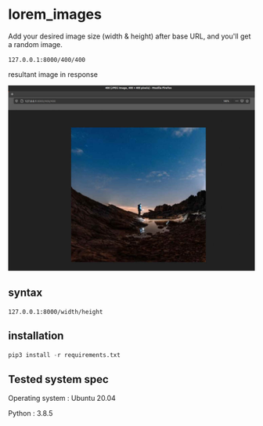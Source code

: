 # lorem_images

Add your desired image size (width & height) after base URL, and you'll get a random image.

```
127.0.0.1:8000/400/400

```

resultant image in response 

![result](result.jpg)


## syntax 

```
127.0.0.1:8000/width/height

```

## installation 



```python 
pip3 install -r requirements.txt
```

## Tested system spec 

Operating system : Ubuntu 20.04

Python : 3.8.5




